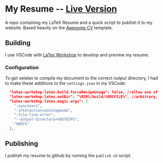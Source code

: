 # My Resume -- [Live Version](https://jasonahern.com/resources/resume.pdf)

A repo containing my LaTeX Resume and a quick script to publish it to my website. Based heavily on the [Awesome CV](https://github.com/posquit0/Awesome-CV) template.

## Building
I use VSCode with [LaTex Workshop](https://github.com/James-Yu/LaTeX-Workshop) to develop and preview my resume.

### Configuration
To get xelatex to compile my document to the correct output directory, I had to make these additions to the `settings.json` in my VSCode:

```json
  "latex-workshop.latex.build.forceRecipeUsage": false, //allow use of magic % !TEX comments in .tex files
  "latex-workshop.latex.outDir": "%DIR%/build/%DOCFILE%", //arbitrary, my preference
  "latex-workshop.latex.magic.args": [
    "-synctex=1",
    "-interaction=nonstopmode",
    "-file-line-error",
    "--output-directory=%OUTDIR%",
    "%DOC%"
  ],
```

## Publishing
I publish my resume to github by running the `publish.sh` script.

